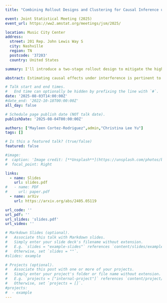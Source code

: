 ```yaml
---
title: "Combining Rollout Designs and Clustering for Causal Inference under Low-order Interference"

event: Joint Statistical Meeting (2025)
event_url: https://ww2.amstat.org/meetings/jsm/2025/

location: Music City Center
address: 
  street: 201 Rep. John Lewis Way S
  city: Nashville
  region: TN
  postcode: '37203'
  country: United States

summary: I'll introduce a two-stage rollout design to mitigate the high variance from extrapolation in interpolation-based estimators for the total treatment effect under unknown network interference. Then, I'll quantify the bias and variance of this estimator as a function of a clustering used in the two-stage design and illustrate their trade-off through a series of experiments.

abstract: Estimating causal effects under interference is pertinent to many real-world settings. Recent work with low-order potential outcomes models uses a rollout design to obtain unbiased estimators that require no interference network information. However, the required extrapolation can lead to prohibitively high variance. To address this, we propose a two-stage experiment that selects a sub-population in the first stage and restricts treatment rollout to this sub-population in the second stage. We explore the role of clustering in the first stage by analyzing the bias and variance of a polynomial interpolation-style estimator under this experimental design. Bias increases with the number of edges cut in the clustering of the interference network, but variance depends on qualities of the clustering that relate to homophily and covariate balance. There is a tension between clustering objectives that minimize the number of cut edges versus those that maximize covariate balance across clusters. Through simulations, we explore a bias-variance trade-off and compare the performance of the estimator under different clustering strategies.

# Talk start and end times.
#   End time can optionally be hidden by prefixing the line with `#`.
date: '2025-08-03T14:00:00Z'
#date_end: '2022-10-18T00:00:00Z'
all_day: false

# Schedule page publish date (NOT talk date).
publishDate: '2025-08-04T00:00:00Z'

authors: ["Mayleen Cortez-Rodriguez",admin,"Christina Lee Yu"]
tags: []

# Is this a featured talk? (true/false)
featured: false

#image:
#  caption: 'Image credit: [**Unsplash**](https://unsplash.com/photos/bzdhc5b3Bxs)'
#  focal_point: Right

links:
  - name: Slides
    url: slides.pdf
#   - name: PDF
#     url: paper.pdf
  - name: arXiv
    url: https://arxiv.org/abs/2405.05119

url_code: ''
url_pdf: ''
url_slides: 'slides.pdf'
url_video: ''

# Markdown Slides (optional).
#   Associate this talk with Markdown slides.
#   Simply enter your slide deck's filename without extension.
#   E.g. `slides = "example-slides"` references `content/slides/example-slides.md`.
#   Otherwise, set `slides = ""`.
#slides: example

# Projects (optional).
#   Associate this post with one or more of your projects.
#   Simply enter your project's folder or file name without extension.
#   E.g. `projects = ["internal-project"]` references `content/project/deep-learning/index.md`.
#   Otherwise, set `projects = []`.
#projects:
#  - example
---
```

